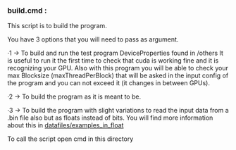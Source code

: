 ### build.cmd :

This script is to build the program.

You have 3 options that you will need to pass as argument.

·1 -> To build and run the test program DeviceProperties found in /others
It is useful to run it the first time to check that cuda is working fine and it is recognizing your GPU.
Also with this program you will be able to check your max Blocksize (maxThreadPerBlock) that will be asked in the input config of the program and you can not exceed it (it changes in between GPUs).


·2 -> To build the program as it is meant to be.


·3 -> To build the program with slight variations to read the input data from a .bin file also but as floats instead of bits. You will find more information about this in [datafiles/examples_in_float](https://github.com/oriolcervello/GNSS-REFLECTOMETRY-PROCESSING/tree/master/datafiles/examples_in_float)


To call the script open cmd in this directory